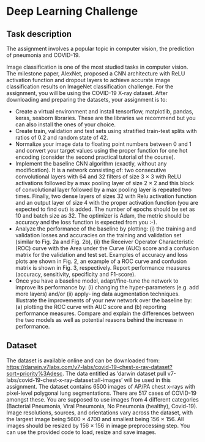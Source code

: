 # Deep Learning Challenge

## Task description
The assignment involves a popular topic in computer vision, the prediction of pneumonia and COVID-19.

Image classification is one of the most studied tasks in computer vision. The milestone paper, AlexNet, proposed a CNN architecture with ReLU activation function and dropout layers to achieve accurate image classification results on ImageNet classification challenge. For the assignment, you will be using the COVID-19 X-ray dataset.
After downloading and preparing the datasets, your assignment is to:
- Create a virtual environment and install tensorflow, matplotlib, pandas, keras, seaborn libraries. These are the libraries we recommend but you can also install the ones of your choice.
- Create train, validation and test sets using stratified train-test splits with ratios of 0.2 and random state of 42.
- Normalize your image data to floating point numbers between 0 and 1 and convert your target values using the proper function for one hot encoding (consider the second practical tutorial of the course).
- Implement the baseline CNN algorithm (exactly, without any modification). It is a network consisting of: two consecutive convolutional layers with 64 and 32 filters of size 3 × 3 with ReLU activations followed by a max pooling layer of size 2 × 2 and this block of convolutional layer followed by a max pooling layer is repeated two times. Finally, two dense layers of sizes 32 with Relu activation function and an output layer of size 4 with the proper activation function (you are expected to find out) is added. The number of epochs should be set as 10 and batch size as 32. The optimizer is Adam, the metric should be accuracy and the loss function is expected from you :-).
- Analyze the performance of the baseline by plotting: (i) the training and validation losses and accuracies on the training and validation set (similar to Fig. 2a and Fig. 2b), (ii) the Receiver Operator Characteristic (ROC) curve with the Area under the Curve (AUC) score and a confusion matrix for the validation and test set. Examples of accuracy and loss plots are shown in Fig. 2, an example of a ROC curve and confusion matrix is shown in Fig. 3, respectively. Report performance measures (accuracy, sensitivity, specificity and F1-score).
- Once you have a baseline model, adapt/fine-tune the network to improve its performance by: (i) changing the hyper-parameters (e.g. add more layers) and/or (ii) apply- ing data augmentation techniques. Illustrate the improvements of your new network over the baseline by: (a) plotting the ROC curve with AUC score and (b) reporting performance measures. Compare and explain the differences between the two models as well as potential reasons behind the increase in performance.

## Dataset
The dataset is available online and can be downloaded from:
https://darwin.v7labs.com/v7-labs/covid-19-chest-x-ray-dataset?sort=priority%3Adesc.
The data entitled as ’darwin dataset pull v7-labs/covid-19-chest-x-ray-dataset:all-images’ will be used in this assignment.
The dataset contains 6500 images of AP/PA chest x-rays with pixel-level polygonal lung segmentations. There are 517 cases of COVID-19 amongst these. You are supposed to use images from 4 different categories (Bacterial Pneumonia, Viral Pneumonia, No Pneumonia (healthy), Covid-19).
Image resolutions, sources, and orientations vary across the dataset, with the largest image being 5600 × 4700 and smallest being 156 × 156. All images should be resized by 156 × 156 in image preprocessing step. You can use the provided code to load, resize and save images.
